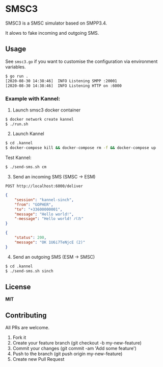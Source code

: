 # SMSC3

SMSC3 is a SMSC simulator based on SMPP3.4.

It alows to fake incoming and outgoing SMS.


## Usage

See `smsc3.go` if you want to customise the configuration via environment variables.

```sh
$ go run .
[2020-08-30 14:38:46]  INFO Listening SMPP :20001
[2020-08-30 14:38:46]  INFO Listening HTTP on :6000
```


### Example with Kannel:

1. Launch smsc3 docker container

```sh
$ docker network create kannel
$ ./run.sh
```

2. Launch Kannel

```sh
$ cd .kannel
$ docker-compose kill && docker-compose rm -f && docker-compose up
```

Test Kannel:

```sh
$ ./send-sms.sh cm
```

3. Send an incoming SMS (SMSC -> ESM)

`POST http://localhost:6000/deliver`

```json
{
    "session": "kannel-sinch",
    "from": "GOPHER",
    "to": "+33600000001",
    "message": "Hello world!",
    "-message": "Hello world! バカ"
}
```

```json
{
    "status": 200,
    "message": "OK 1U6i7TeNjcE (2)"
}
```

4. Send an outgoing SMS (ESM -> SMSC)

```sh
$ cd .kannel
$ ./send-sms.sh sinch
```


## License

**MIT**


## Contributing

All PRs are welcome.

1. Fork it
2. Create your feature branch (git checkout -b my-new-feature)
3. Commit your changes (git commit -am 'Add some feature')
5. Push to the branch (git push origin my-new-feature)
6. Create new Pull Request
